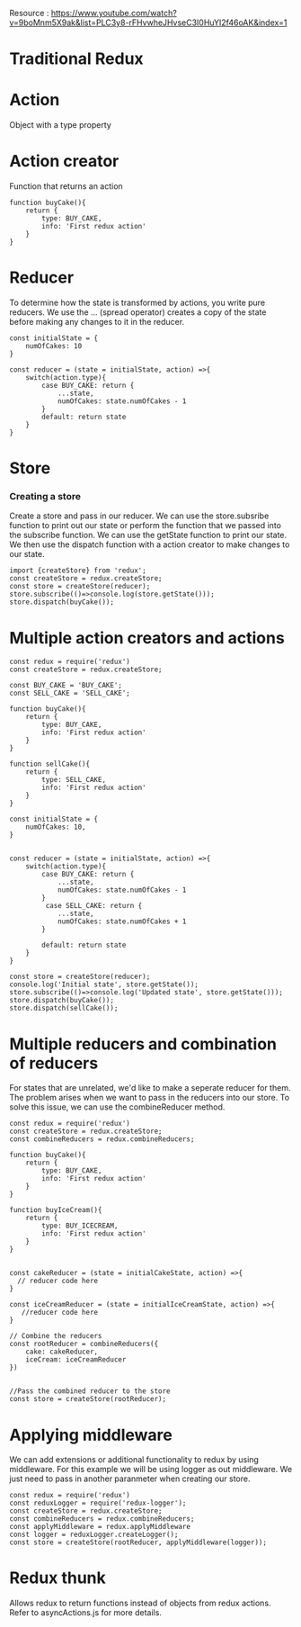 Resource : https://www.youtube.com/watch?v=9boMnm5X9ak&list=PLC3y8-rFHvwheJHvseC3I0HuYI2f46oAK&index=1

# Traditional Redux

# Action
Object with a type property

# Action creator
Function that returns an action

```
function buyCake(){
    return {
        type: BUY_CAKE,
        info: 'First redux action'
    }
}
```

# Reducer
To determine how the state is transformed by actions, you write pure reducers. We use the  ... (spread operator) creates a copy of the state before making any changes to it in the reducer.

```
const initialState = {
    numOfCakes: 10
}

const reducer = (state = initialState, action) =>{
    switch(action.type){
        case BUY_CAKE: return {
            ...state,
            numOfCakes: state.numOfCakes - 1
        }
        default: return state
    }
}
```

# Store

### Creating a store
Create a store and pass in our reducer. We can use the store.subsribe function to print out our state or perform the function that we passed into the subscribe function. We can use the getState function to print our state. We then use the dispatch function with a action creator to make changes to our state.

```
import {createStore} from 'redux';
const createStore = redux.createStore; 
const store = createStore(reducer);
store.subscribe(()=>console.log(store.getState()));
store.dispatch(buyCake());
```

# Multiple action creators and actions
```
const redux = require('redux')
const createStore = redux.createStore;

const BUY_CAKE = 'BUY_CAKE';
const SELL_CAKE = 'SELL_CAKE';

function buyCake(){
    return {
        type: BUY_CAKE,
        info: 'First redux action'
    }
}

function sellCake(){
    return {
        type: SELL_CAKE,
        info: 'First redux action'
    }
}

const initialState = {
    numOfCakes: 10,
}


const reducer = (state = initialState, action) =>{
    switch(action.type){
        case BUY_CAKE: return {
            ...state,
            numOfCakes: state.numOfCakes - 1
        }
         case SELL_CAKE: return {
            ...state,
            numOfCakes: state.numOfCakes + 1
        }
        
        default: return state
    }
}

const store = createStore(reducer);
console.log('Initial state', store.getState());
store.subscribe(()=>console.log('Updated state', store.getState()));
store.dispatch(buyCake());
store.dispatch(sellCake());
```

# Multiple reducers and combination of reducers
For states that are unrelated, we'd like to make a seperate reducer for them. The problem arises when we want to pass in the reducers into our store. To solve this issue, we can use the combineReducer method. 

```
const redux = require('redux')
const createStore = redux.createStore;
const combineReducers = redux.combineReducers;

function buyCake(){
    return {
        type: BUY_CAKE,
        info: 'First redux action'
    }
}

function buyIceCream(){
    return {
        type: BUY_ICECREAM,
        info: 'First redux action'
    }
}

  
const cakeReducer = (state = initialCakeState, action) =>{
  // reducer code here
}

const iceCreamReducer = (state = initialIceCreamState, action) =>{
   //reducer code here
}

// Combine the reducers
const rootReducer = combineReducers({
    cake: cakeReducer,
    iceCream: iceCreamReducer
})


//Pass the combined reducer to the store
const store = createStore(rootReducer);
```

# Applying middleware 
We can add extensions or additional functionality to redux by using middleware. For this example we will be using logger as out middleware. We just need to pass in another paranmeter when creating our store.

```
const redux = require('redux')
const reduxLogger = require('redux-logger');
const createStore = redux.createStore;
const combineReducers = redux.combineReducers;
const applyMiddleware = redux.applyMiddleware
const logger = reduxLogger.createLogger();
const store = createStore(rootReducer, applyMiddleware(logger));
```
# Redux thunk 
Allows redux to return functions instead of objects from redux actions. Refer to asyncActions.js for more details.







